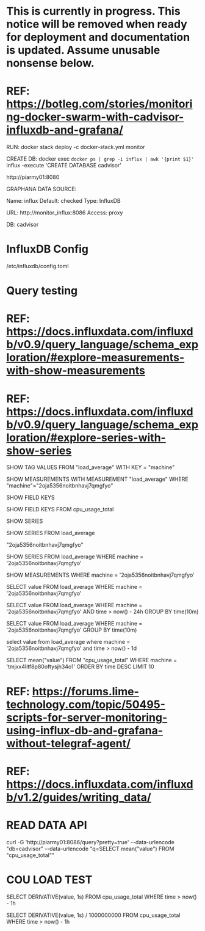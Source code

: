 # This is currently in progress. This notice will be removed when ready for deployment and documentation is updated. Assume unusable nonsense below.

# REF: https://botleg.com/stories/monitoring-docker-swarm-with-cadvisor-influxdb-and-grafana/

RUN:
docker stack deploy -c docker-stack.yml monitor

CREATE DB:
docker exec `docker ps | grep -i influx | awk '{print $1}'` influx -execute 'CREATE DATABASE cadvisor'

http://piarmy01:8080

GRAPHANA DATA SOURCE:

Name: influx
Default: checked
Type: InfluxDB

URL: http://monitor_influx:8086
Access: proxy

DB: cadvisor

# InfluxDB Config
/etc/influxdb/config.toml

# Query testing
# REF: https://docs.influxdata.com/influxdb/v0.9/query_language/schema_exploration/#explore-measurements-with-show-measurements
# REF: https://docs.influxdata.com/influxdb/v0.9/query_language/schema_exploration/#explore-series-with-show-series

SHOW TAG VALUES FROM "load_average" WITH KEY = "machine"

SHOW MEASUREMENTS WITH MEASUREMENT "load_average" WHERE "machine"="2oja5356noitbnhavj7qmgfyo"

SHOW FIELD KEYS

SHOW FIELD KEYS FROM cpu_usage_total


SHOW SERIES

SHOW SERIES FROM load_average

"2oja5356noitbnhavj7qmgfyo"

SHOW SERIES FROM load_average WHERE machine = '2oja5356noitbnhavj7qmgfyo'

SHOW MEASUREMENTS WHERE machine = '2oja5356noitbnhavj7qmgfyo'

SELECT value FROM load_average WHERE machine = '2oja5356noitbnhavj7qmgfyo'

SELECT value FROM load_average WHERE machine = '2oja5356noitbnhavj7qmgfyo' AND time > now() - 24h GROUP BY time(10m)

SELECT value FROM load_average WHERE machine = '2oja5356noitbnhavj7qmgfyo' GROUP BY time(10m)

select value from load_average where machine = '2oja5356noitbnhavj7qmgfyo' and time > now() - 1d

SELECT mean("value") FROM "cpu_usage_total"  WHERE machine = 'tmjxx4litf8p80oftysjh34o1' ORDER BY time DESC LIMIT 10

# REF: https://forums.lime-technology.com/topic/50495-scripts-for-server-monitoring-using-influx-db-and-grafana-without-telegraf-agent/
# REF: https://docs.influxdata.com/influxdb/v1.2/guides/writing_data/

# READ DATA API

curl -G 'http://piarmy01:8086/query?pretty=true' --data-urlencode "db=cadvisor" --data-urlencode "q=SELECT mean(\"value\") FROM \"cpu_usage_total\""

# COU LOAD TEST

SELECT DERIVATIVE(value, 1s) FROM cpu_usage_total WHERE time > now() - 1h

SELECT DERIVATIVE(value, 1s) / 1000000000 FROM cpu_usage_total WHERE time > now() - 1h
